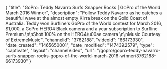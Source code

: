{
    "title": "GoPro: Teddy Navarro Surfs Snapper Rocks | GoPro of the World March 2016 Winner",
    "description": "Follow Teddy Navarro as he catches a beautiful wave at the almost empty Kirra break on the Gold Coast of Australia. Teddy won Surfline's GoPro of the World contest for March 2016, $1,000, a GoPro HERO4 Black camera and a year subscription to Surfline Premium.\n\nShot 100% on the HERO4\u00ae camera \n\nMusic Courtesy of ExtremeMusic",
    "channelid": "3762188",
    "videoid": "66173930",
    "date_created": "1465650001",
    "date_modified": "1474392579",
    "type": "captivate",
    "layout": "channelVideo",
    "url": "\/gopro\/gopro-teddy-navarro-surfs-snapper-rocks-gopro-of-the-world-march-2016-winner\/3762188-66173930"
}